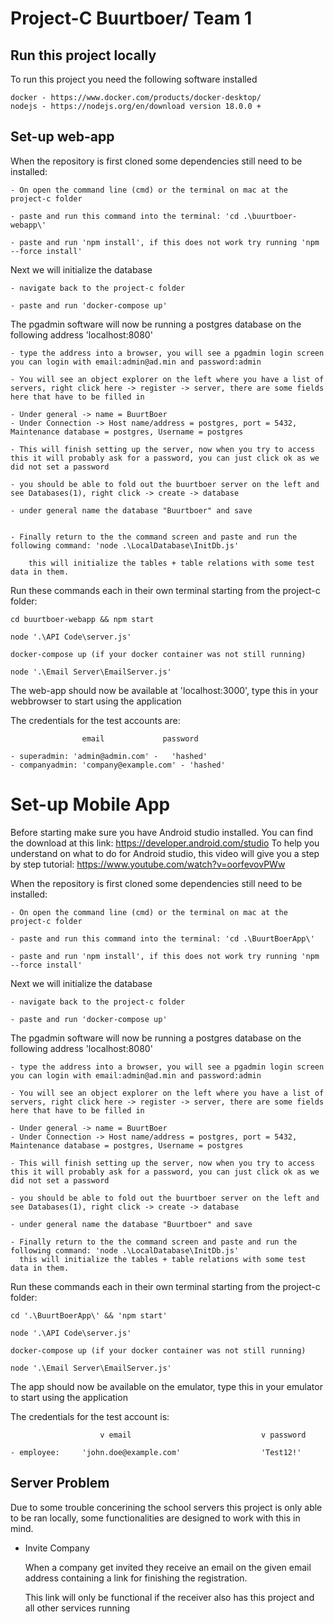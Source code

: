 # Project-C Buurtboer/ Team 1


## Run this project locally 

To run this project you need the following software installed

    docker - https://www.docker.com/products/docker-desktop/
    nodejs - https://nodejs.org/en/download version 18.0.0 +


## Set-up web-app

When the repository is first cloned some dependencies still need to be installed:

    - On open the command line (cmd) or the terminal on mac at the project-c folder 

    - paste and run this command into the terminal: 'cd .\buurtboer-webapp\'

    - paste and run 'npm install', if this does not work try running 'npm --force install'

Next we will initialize the database

    - navigate back to the project-c folder

    - paste and run 'docker-compose up'

The pgadmin software will now be running a postgres database on the following address 'localhost:8080'

    - type the address into a browser, you will see a pgadmin login screen you can login with email:admin@ad.min and password:admin

    - You will see an object explorer on the left where you have a list of servers, right click here -> register -> server, there are some fields here that have to be filled in

    - Under general -> name = BuurtBoer
    - Under Connection -> Host name/address = postgres, port = 5432, Maintenance database = postgres, Username = postgres
    
    - This will finish setting up the server, now when you try to access this it will probably ask for a password, you can just click ok as we did not set a password

    - you should be able to fold out the buurtboer server on the left and see Databases(1), right click -> create -> database

    - under general name the database "Buurtboer" and save


    - Finally return to the the command screen and paste and run the following command: 'node .\LocalDatabase\InitDb.js'

        this will initialize the tables + table relations with some test data in them.


Run these commands each in their own terminal starting from the project-c folder:

    cd buurtboer-webapp && npm start

    node '.\API Code\server.js'

    docker-compose up (if your docker container was not still running)

    node '.\Email Server\EmailServer.js'


The web-app should now be available at 'localhost:3000', type this in your webbrowser to start using the application

The credentials for the test accounts are:

                    email             password

    - superadmin: 'admin@admin.com' -   'hashed'
    - companyadmin: 'company@example.com' - 'hashed'


# Set-up Mobile App

Before starting make sure you have Android studio installed. 
You can find the download at this link: https://developer.android.com/studio 
To help you understand on what to do for Android studio, this video will give you a step by step tutorial: https://www.youtube.com/watch?v=oorfevovPWw 


When the repository is first cloned some dependencies still need to be installed:

    - On open the command line (cmd) or the terminal on mac at the project-c folder 

    - paste and run this command into the terminal: 'cd .\BuurtBoerApp\'

    - paste and run 'npm install', if this does not work try running 'npm --force install'


Next we will initialize the database

    - navigate back to the project-c folder

    - paste and run 'docker-compose up'


The pgadmin software will now be running a postgres database on the following address 'localhost:8080'

    - type the address into a browser, you will see a pgadmin login screen you can login with email:admin@ad.min and password:admin

    - You will see an object explorer on the left where you have a list of servers, right click here -> register -> server, there are some fields here that have to be filled in

    - Under general -> name = BuurtBoer
    - Under Connection -> Host name/address = postgres, port = 5432, Maintenance database = postgres, Username = postgres
    
    - This will finish setting up the server, now when you try to access this it will probably ask for a password, you can just click ok as we did not set a password

    - you should be able to fold out the buurtboer server on the left and see Databases(1), right click -> create -> database

    - under general name the database "Buurtboer" and save

    - Finally return to the the command screen and paste and run the following command: 'node .\LocalDatabase\InitDb.js'
      this will initialize the tables + table relations with some test data in them.


Run these commands each in their own terminal starting from the project-c folder:

    cd '.\BuurtBoerApp\' && 'npm start'

    node '.\API Code\server.js'

    docker-compose up (if your docker container was not still running)

    node '.\Email Server\EmailServer.js'


The app should now be available on the emulator, type this in your emulator to start using the application

The credentials for the test account is:

                        v email                             v password

    - employee:     'john.doe@example.com'                  'Test12!'


## Server Problem

Due to some trouble concerining the school servers this project is only able to be ran locally,
some functionalities are designed to work with this in mind.

- Invite Company

    When a company get invited they receive an email on the given email address containing a link for finishing the registration.

    This link will only be functional if the receiver also has this project and all other services running

